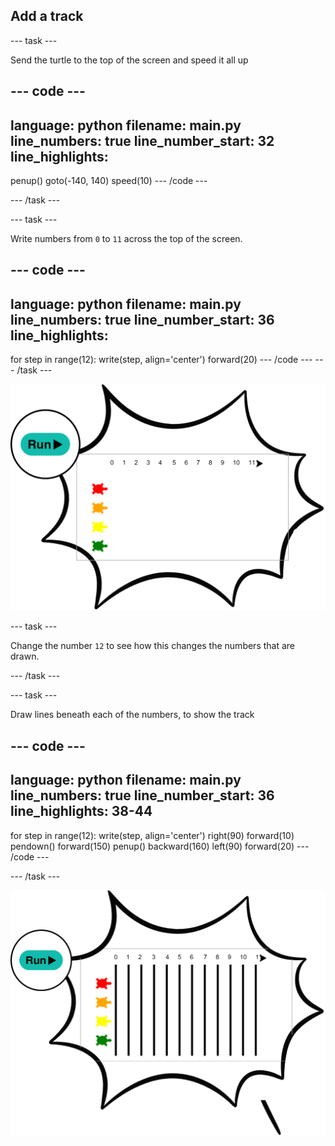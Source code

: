 ## Add a track

--- task ---

Send the turtle to the top of the screen and speed it all up

--- code ---
---
language: python
filename: main.py
line_numbers: true
line_number_start: 32
line_highlights: 
---
penup()
goto(-140, 140)
speed(10)
--- /code ---

--- /task ---

--- task ---

Write numbers from `0` to `11` across the top of the screen.

--- code ---
---
language: python
filename: main.py
line_numbers: true
line_number_start: 36
line_highlights: 
---
for step in range(12):
    write(step, align='center')
    forward(20)
--- /code ---
--- /task ---

![track numbers](images/turtle-numbers.png)

--- task ---

Change the number `12` to see how this changes the numbers that are drawn.

--- /task ---

--- task ---

Draw lines beneath each of the numbers, to show the track

--- code ---
---
language: python
filename: main.py
line_numbers: true
line_number_start: 36
line_highlights: 38-44
---
for step in range(12):
   write(step, align='center')
    right(90)
    forward(10)
    pendown()
    forward(150)
    penup()
    backward(160)
    left(90)
    forward(20)
--- /code ---

--- /task ---

![turtle track](images/turtle-track.png)

